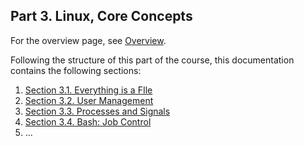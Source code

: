 
## Part 3. Linux, Core Concepts

For the overview page, see [Overview](./overview.md).

Following the structure of this part of the course, this documentation contains the following sections:
1. [Section 3.1. Everything is a FIle](./section-3-1-everything-is-a-file.md)
2. [Section 3.2. User Management](./section-3-2-user-management.md)
3. [Section 3.3. Processes and Signals](./section-3-3-processes-and-signals.md)
4. [Section 3.4. Bash: Job Control](./section-3-4-bash-job-control.md)
5. ...
